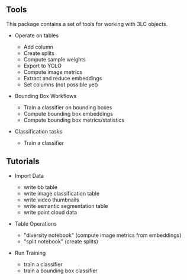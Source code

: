 ## Tools

This package contains a set of tools for working with 3LC objects.

+ Operate on tables
  + Add column
  + Create splits
  + Compute sample weights
  + Export to YOLO
  + Compute image metrics
  + Extract and reduce embeddings
  + Set columns (not possible yet)

+ Bounding Box Workflows
  + Train a classifier on bounding boxes
  + Compute bounding box embeddings
  + Compute bounding box metrics/statistics

+ Classification tasks
  + Train a classifier

## Tutorials

+ Import Data

  + write bb table
  + write image classification table
  + write video thumbnails
  + write semantic segmentation table
  + write point cloud data

+ Table Operations

  + "diversity notebook" (compute image metrics from embeddings)
  + "split notebook" (create splits)

+ Run Training
  + train a classifier
  + train a bounding box classifier